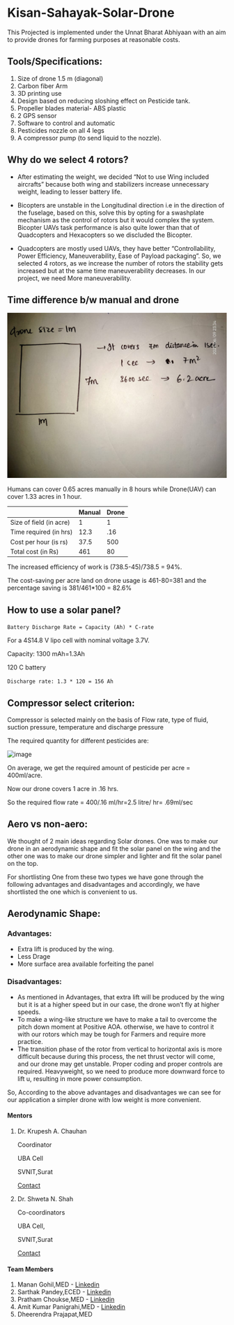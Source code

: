 # Kisan-Sahayak-Solar-Drone

This Projected is implemented under the Unnat Bharat Abhiyaan with an aim to provide drones for farming purposes at reasonable costs.

## Tools/Specifications:

1. Size of drone 1.5 m (diagonal)
2. Carbon fiber Arm
3. 3D printing use
4. Design based on reducing sloshing effect on Pesticide tank.
5. Propeller blades material- ABS plastic
6. 2 GPS sensor
7. Software to control and automatic
8. Pesticides nozzle on all 4 legs
9. A compressor pump (to send liquid to the nozzle).

## Why do we select 4 rotors?

* After estimating the weight, we decided “Not to use Wing included aircrafts” because both wing and stabilizers increase unnecessary weight, leading to lesser battery life.

* Bicopters are unstable in the Longitudinal direction i.e in the direction of the fuselage, based on this, solve this by opting for a swashplate mechanism as the control of rotors but it would complex the system. Bicopter UAVs task performance is also quite lower than that of Quadcopters and Hexacopters so we discluded the Bicopter.

* Quadcopters are mostly used UAVs, they have better “Controllability, Power Efficiency, Maneuverability, Ease of Payload packaging”. So, we selected 4 rotors, as we increase the number of rotors the stability gets increased but at the same time maneuverability decreases. In our project, we need More maneuverability. 


## Time difference b/w manual and drone

![image](https://github.com/sarthakpandey001/Kisan-Sahayak-Solar-Drone/blob/master/img/size.jpeg)

Humans can cover 0.65 acres manually in 8 hours while Drone(UAV) can cover 1.33 acres in 1 hour.



| |Manual |Drone  |
|----- |----- |----- |
|Size of field (in acre) |1  |1  |
|Time required (in hrs)|12.3 |.16 |
|Cost per hour (is rs)|37.5 |500 |
|Total cost (in Rs)|461 |80 |

The increased efficiency of work is (738.5-45)/738.5 = 94%.

The cost-saving per acre land on drone usage is 461-80=381 and the percentage saving is 381/461*100 = 82.6%

## How to use a solar panel?

```Battery Discharge Rate = Capacity (Ah) * C-rate ```

For a 4S14.8 V lipo cell with nominal voltage 3.7V.

Capacity: 1300 mAh=1.3Ah

120 C battery

`Discharge rate: 1.3 * 120 = 156 Ah`

## Compressor select criterion:
Compressor is selected mainly on the basis of Flow rate, type of fluid, suction pressure, temperature and discharge pressure

The required quantity for different pesticides are:

![image](https://github.com/sarthakpandey001/Kisan-Sahayak-Solar-Drone/blob/master/img/pesticide.jpg)

On average, we get the required amount of pesticide per acre = 400ml/acre.

Now our drone covers 1 acre in .16 hrs.

So the required flow rate = 400/.16 ml/hr=2.5 litre/ hr= .69ml/sec

## Aero vs non-aero:
We thought of 2 main ideas regarding Solar drones. One was to make our drone in an aerodynamic shape and fit the solar panel 
on the wing and the other one was to make our drone simpler and lighter and fit the solar panel on the top.
   
For shortlisting One from these two types we have gone through the following advantages and disadvantages and accordingly,
we have shortlisted the one which is convenient to us.

## Aerodynamic Shape:
     
### Advantages:
- Extra lift is produced by the wing.
- Less Drage
- More surface area available forfeiting the panel

### Disadvantages:
-  As mentioned in Advantages, that extra lift will be produced by the wing but it is at a higher speed but in our case, the drone won’t fly at higher speeds.
- To make a wing-like structure we have to make a tail to overcome the pitch down moment at Positive AOA. otherwise, we have to control it with  our rotors which may be tough for Farmers and require more practice.
- The transition phase of the rotor from vertical to horizontal axis is more difficult because during this process, the net thrust vector will come, and our drone may get unstable. Proper coding and proper controls are required.
Heavyweight, so we need to produce more downward force to lift u, resulting in more power consumption.

So, According to the above advantages and disadvantages we can see for our application a simpler drone with low weight is more convenient.



#### Mentors

1. Dr. Krupesh A. Chauhan
   
   Coordinator
   
   UBA Cell 

   SVNIT,Surat

   [Contact](https://www.svnit.ac.in/facup/kac.pdf) 

2. Dr. Shweta N. Shah
 
   Co-coordinators

   UBA Cell,

   SVNIT,Surat

   [Contact](https://www.svnit.ac.in/facup/SNS/index.html)


#### Team Members

1. Manan Gohil,MED     -   [Linkedin](https://www.linkedin.com/in/manan-gohil-866b38199)
2. Sarthak Pandey,ECED  -  [Linkedin](https://www.linkedin.com/in/sarthak-pandey-b8201b194/)
3. Pratham Choukse,MED  -  [Linkedin](https://www.linkedin.com/in/pratham-choukse-66841b1b8/)
4. Amit Kumar Panigrahi,MED - [Linkedin](https://www.linkedin.com/in/amit-kumar-panigrahi-/)
5. Dheerendra Prajapat,MED  






